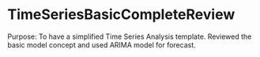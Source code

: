 # TimeSeriesBasicCompleteReview
Purpose: To have a simplified Time Series Analysis template. Reviewed the basic model concept and used ARIMA model for forecast.

